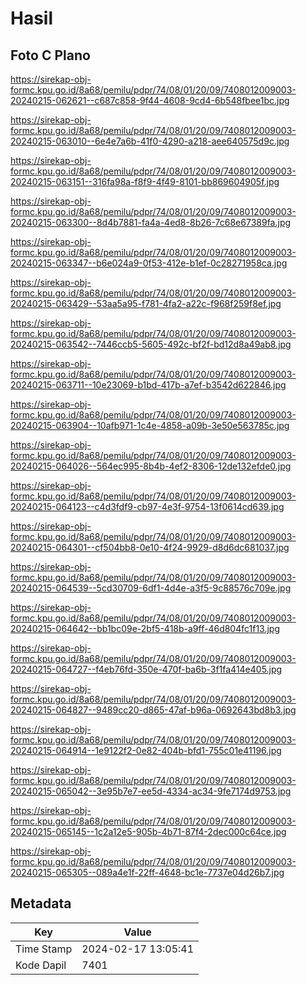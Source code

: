 # Hasil

## Foto C Plano

https://sirekap-obj-formc.kpu.go.id/8a68/pemilu/pdpr/74/08/01/20/09/7408012009003-20240215-062621--c687c858-9f44-4608-9cd4-6b548fbee1bc.jpg

https://sirekap-obj-formc.kpu.go.id/8a68/pemilu/pdpr/74/08/01/20/09/7408012009003-20240215-063010--6e4e7a6b-41f0-4290-a218-aee640575d9c.jpg

https://sirekap-obj-formc.kpu.go.id/8a68/pemilu/pdpr/74/08/01/20/09/7408012009003-20240215-063151--316fa98a-f8f9-4f49-8101-bb869604905f.jpg

https://sirekap-obj-formc.kpu.go.id/8a68/pemilu/pdpr/74/08/01/20/09/7408012009003-20240215-063300--8d4b7881-fa4a-4ed8-8b26-7c68e67389fa.jpg

https://sirekap-obj-formc.kpu.go.id/8a68/pemilu/pdpr/74/08/01/20/09/7408012009003-20240215-063347--b6e024a9-0f53-412e-b1ef-0c28271958ca.jpg

https://sirekap-obj-formc.kpu.go.id/8a68/pemilu/pdpr/74/08/01/20/09/7408012009003-20240215-063429--53aa5a95-f781-4fa2-a22c-f968f259f8ef.jpg

https://sirekap-obj-formc.kpu.go.id/8a68/pemilu/pdpr/74/08/01/20/09/7408012009003-20240215-063542--7446ccb5-5605-492c-bf2f-bd12d8a49ab8.jpg

https://sirekap-obj-formc.kpu.go.id/8a68/pemilu/pdpr/74/08/01/20/09/7408012009003-20240215-063711--10e23069-b1bd-417b-a7ef-b3542d622846.jpg

https://sirekap-obj-formc.kpu.go.id/8a68/pemilu/pdpr/74/08/01/20/09/7408012009003-20240215-063904--10afb971-1c4e-4858-a09b-3e50e563785c.jpg

https://sirekap-obj-formc.kpu.go.id/8a68/pemilu/pdpr/74/08/01/20/09/7408012009003-20240215-064026--564ec995-8b4b-4ef2-8306-12de132efde0.jpg

https://sirekap-obj-formc.kpu.go.id/8a68/pemilu/pdpr/74/08/01/20/09/7408012009003-20240215-064123--c4d3fdf9-cb97-4e3f-9754-13f0614cd639.jpg

https://sirekap-obj-formc.kpu.go.id/8a68/pemilu/pdpr/74/08/01/20/09/7408012009003-20240215-064301--cf504bb8-0e10-4f24-9929-d8d6dc681037.jpg

https://sirekap-obj-formc.kpu.go.id/8a68/pemilu/pdpr/74/08/01/20/09/7408012009003-20240215-064539--5cd30709-6df1-4d4e-a3f5-9c88576c709e.jpg

https://sirekap-obj-formc.kpu.go.id/8a68/pemilu/pdpr/74/08/01/20/09/7408012009003-20240215-064642--bb1bc09e-2bf5-418b-a9ff-46d804fc1f13.jpg

https://sirekap-obj-formc.kpu.go.id/8a68/pemilu/pdpr/74/08/01/20/09/7408012009003-20240215-064727--f4eb76fd-350e-470f-ba6b-3f1fa414e405.jpg

https://sirekap-obj-formc.kpu.go.id/8a68/pemilu/pdpr/74/08/01/20/09/7408012009003-20240215-064827--9489cc20-d865-47af-b96a-0692643bd8b3.jpg

https://sirekap-obj-formc.kpu.go.id/8a68/pemilu/pdpr/74/08/01/20/09/7408012009003-20240215-064914--1e9122f2-0e82-404b-bfd1-755c01e41196.jpg

https://sirekap-obj-formc.kpu.go.id/8a68/pemilu/pdpr/74/08/01/20/09/7408012009003-20240215-065042--3e95b7e7-ee5d-4334-ac34-9fe7174d9753.jpg

https://sirekap-obj-formc.kpu.go.id/8a68/pemilu/pdpr/74/08/01/20/09/7408012009003-20240215-065145--1c2a12e5-905b-4b71-87f4-2dec000c64ce.jpg

https://sirekap-obj-formc.kpu.go.id/8a68/pemilu/pdpr/74/08/01/20/09/7408012009003-20240215-065305--089a4e1f-22ff-4648-bc1e-7737e04d26b7.jpg


## Metadata

| Key        | Value               |
| ---------- | ------------------- |
| Time Stamp | 2024-02-17 13:05:41 |
| Kode Dapil | 7401                |



